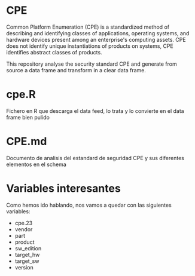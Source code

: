 # CPE
Common Platform Enumeration (CPE) is a standardized method of describing and identifying classes of applications, operating systems, and hardware devices present among an enterprise's computing assets. CPE does not identify unique instantiations of products on systems, CPE identifies abstract classes of products.

This repository analyse the security standard CPE and generate from source a data frame and transform in a clear data frame.

# cpe.R
Fichero en R que descarga el data feed, lo trata y lo convierte en el data frame bien pulido

# CPE.md
Documento de analisis del estandard de seguridad CPE y sus diferentes elementos en el schema

# Variables interesantes

Como hemos ido hablando, nos vamos a quedar con las siguientes variables:

* cpe.23
* vendor
* part
* product
* sw_edition
* target_hw
* target_sw
* version
